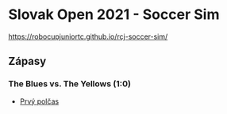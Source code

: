 # Slovak Open 2021 - Soccer Sim

https://robocupjuniortc.github.io/rcj-soccer-sim/

## Zápasy

### The Blues vs. The Yellows (1:0)
- [Prvý polčas](out/1_-_1_-_The_Blues_vs_The_Yellows-20210504T194434.html)
